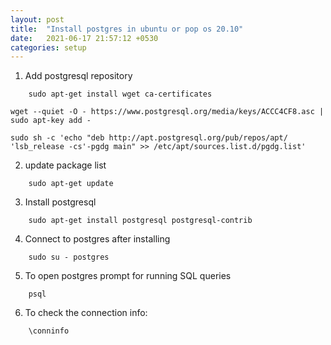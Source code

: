 ```yaml
---
layout: post
title:  "Install postgres in ubuntu or pop os 20.10"
date:   2021-06-17 21:57:12 +0530
categories: setup
---
```


1. Add postgresql repository 
```
	sudo apt-get install wget ca-certificates
```
 
```
wget --quiet -O - https://www.postgresql.org/media/keys/ACCC4CF8.asc | sudo apt-key add -
```

```
sudo sh -c 'echo "deb http://apt.postgresql.org/pub/repos/apt/ 'lsb_release -cs'-pgdg main" >> /etc/apt/sources.list.d/pgdg.list'
```

2. update package list
```
	sudo apt-get update
```

3. Install postgresql
```
	sudo apt-get install postgresql postgresql-contrib
```
4. Connect to postgres after installing
```
	sudo su - postgres
```

5. To open postgres prompt for running SQL queries
```
	psql
```
6. To check the connection info:
```
	\conninfo
```
